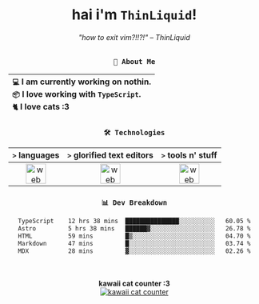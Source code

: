 <div align="center">
  
  # hai i'm `ThinLiquid`!
  ###### "how to exit vim?!!?!" – ThinLiquid
  
  ### `👤 About Me`

  | `💻`  I am currently working on **nothin**.<br/>`📦`  I love working with `TypeScript`.</br>`🐈`  I love cats :3 |
  |:---|

  
  ### `🛠️ Technologies`
  
  | `>` **languages**  | `>` **glorified text editors** | `>` **tools n' stuff** |
  |:------------------:|:------------------------------:|:----------------------:|
  | <img src="https://skillicons.dev/icons?i=ts,js,react" alt="web dev" height="40"/> | <img src="https://skillicons.dev/icons?i=vscode,neovim" alt="web dev" height="40"/> | <img src="https://skillicons.dev/icons?i=bash,git" alt="web dev" height="40"/> |
  
  ### `📊 Dev Breakdown`
  
  <!--START_SECTION:waka-->

```txt
TypeScript    12 hrs 38 mins  ███████████████░░░░░░░░░░   60.05 %
Astro         5 hrs 38 mins   ██████▓░░░░░░░░░░░░░░░░░░   26.78 %
HTML          59 mins         █▒░░░░░░░░░░░░░░░░░░░░░░░   04.70 %
Markdown      47 mins         █░░░░░░░░░░░░░░░░░░░░░░░░   03.74 %
MDX           28 mins         ▓░░░░░░░░░░░░░░░░░░░░░░░░   02.26 %
```

<!--END_SECTION:waka-->
  
  <br/><br/>
  <b>kawaii cat counter :3</b><br/>
  [![kawaii cat counter](https://count.getloli.com/get/@ThinLiquid?theme=moebooru)](https://moe-counter.glitch.me)
</div>
